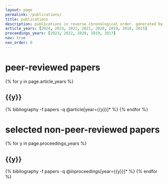```yaml
---
layout: page
permalink: /publications/
title: publications
description: publications in reverse chronological order. generated by jekyll-scholar.
article_years: [2024, 2023, 2022, 2021, 2020, 2019, 2018, 2015]
proceedings_years: [2023, 2022, 2020, 2019, 2017]
nav: true
nav_order: 0
---
```

<!-- _pages/publications.md -->
<div class="publications">

<h1>peer-reviewed papers</h1>
{% for y in page.article_years %}
  <h2 class="year">{{y}}</h2>
  {% bibliography -f papers -q @article[year={{y}}]* %}
{% endfor %}

<h1>selected non-peer-reviewed papers</h1>
{% for y in page.proceedings_years %}
  <h2 class="year">{{y}}</h2>
  {% bibliography -f papers -q @inproceedings[year={{y}}]* %}
{% endfor %}
</div>
